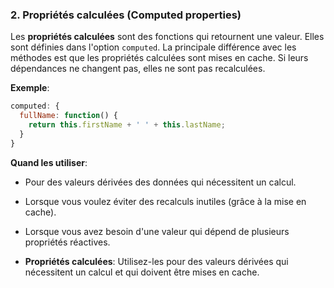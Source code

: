 ### 2. Propriétés calculées (Computed properties)

Les **propriétés calculées** sont des fonctions qui retournent une valeur. Elles sont définies dans l'option `computed`. La principale différence avec les méthodes est que les propriétés calculées sont mises en cache. Si leurs dépendances ne changent pas, elles ne sont pas recalculées.

**Exemple**:
```javascript
computed: {
  fullName: function() {
    return this.firstName + ' ' + this.lastName;
  }
}
```

**Quand les utiliser**:
- Pour des valeurs dérivées des données qui nécessitent un calcul.
- Lorsque vous voulez éviter des recalculs inutiles (grâce à la mise en cache).
- Lorsque vous avez besoin d'une valeur qui dépend de plusieurs propriétés réactives.

- **Propriétés calculées**: Utilisez-les pour des valeurs dérivées qui nécessitent un calcul et qui doivent être mises en cache.
